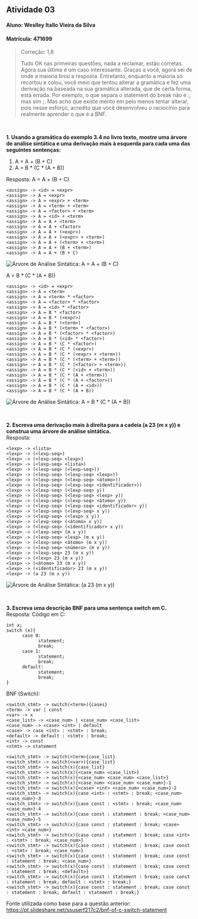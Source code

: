 ## Atividade 03
#### Aluno: Weslley Itallo Vieira da Silva
#### Matrícula: 471699

> Correção: 1,8
> 
> Tudo OK nas primeiras questões, nada a reclamar, estão corretas. 
> Agora sua última é um caso interessante. Graças a você, agora sei de onde a maioria tirou a resposta. Entretanto, enquanto a maioria só recortou e colou, você meio que tentou alterar a gramática e fez uma derivação na baseada na sua gramática alterada, que de certa forma, está errada. Por exemplo, o que separa o statement do break não é :, mas sim ;. Mas acho que existe mérito em pelo menos tentar alterar, pois nesse esforço, acredito que você desenvolveu o raciocínio para realmente aprender o que é a BNF.  
> 

<br/>

__1. Usando a gramática do exemplo 3.4 no livro texto, mostre uma árvore de análise sintática e uma derivação mais à esquerda para cada uma das seguintes sentenças:__
 1. A = A + (B + C)
 2. A = B * (C * (A + B))
  
  
Resposta: A = A + (B + C)
```
<assign> -> <id> = <expr>
<assign> -> A = <expr>
<assign> -> A = <expr> + <term>
<assign> -> A = <term> + <term>
<assign> -> A = <factor> + <term>
<assign> -> A = <id> + <term>
<assign> -> A = A + <term>
<assign> -> A = A + <factor>
<assign> -> A = A + (<expr>)
<assign> -> A = A + (<expr> + <term>)
<assign> -> A = A + (<term> + <term>)
<assign> -> A = A + (B + <term>)
<assign> -> A = A + (B + C)
```
![Árvore de Análise Sintática: A = A + (B + C)](https://github.com/WeslliVs/weslleyitallolip20212/blob/main/atividades/atividade03/Att03%20-%20Diag1.png?raw=true)  

A = B * (C * (A + B))
```
<assign> -> <id> = <expr>
<assign> -> A = <term>
<assign> -> A = <term> * <factor>
<assign> -> A = <factor> * <factor>
<assign> -> A = <id> * <factor>
<assign> -> A = B * <factor>
<assign> -> A = B * (<expr>)
<assign> -> A = B * (<term>)
<assign> -> A = B * (<term> * <factor>)
<assign> -> A = B * (<factor> * <factor>)
<assign> -> A = B * (<id> * <factor>)
<assign> -> A = B * (C * <factor>)
<assign> -> A = B * (C * (<expr>)
<assign> -> A = B * (C * (<expr> + <term>))
<assign> -> A = B * (C * (<term> + <term>))
<assign> -> A = B * (C * (<factor> + <term>))
<assign> -> A = B * (C * (<id> + <term>))
<assign> -> A = B * (C * (A + <term>))
<assign> -> A = B * (C * (A + <factor>))
<assign> -> A = B * (C * (A + <id>))
<assign> -> A = B * (C * (A + B))
```
![Árvore de Análise Sintática: A = B * (C * (A + B))](https://github.com/WeslliVs/weslleyitallolip20212/blob/main/atividades/atividade03/Att03%20-%20Diag2.png?raw=true)  

<br/>

__2. Escreva uma derivação mais à direita para a cadeia (a 23 (m x y)) e construa uma árvore de análise sintática.__  
Resposta: 
```
<lexp> -> <lista>
<lexp> -> (<lexp-seq>)
<lexp> -> (<lexp-seq> <lexp>)
<lexp> -> (<lexp-seq> <lista>)
<lexp> -> (<lexp-seq> (<lexp-seq>))
<lexp> -> (<lexp-seq> (<lexp-seq> <lexp>))
<lexp> -> (<lexp-seq> (<lexp-seq> <átomo>))
<lexp> -> (<lexp-seq> (<lexp-seq> <identificador>))
<lexp> -> (<lexp-seq> (<lexp-seq> y))
<lexp> -> (<lexp-seq> (<lexp-seq> <lexp> y))
<lexp> -> (<lexp-seq> (<lexp-seq> <átomo> y))
<lexp> -> (<lexp-seq> (<lexp-seq> <identificador> y))
<lexp> -> (<lexp-seq> (<lexp-seq> x y))
<lexp> -> (<lexp-seq> (<lexp> x y))
<lexp> -> (<lexp-seq> (<átomo> x y))
<lexp> -> (<lexp-seq> (<identificador> x y))
<lexp> -> (<lexp-seq> (m x y))
<lexp> -> (<lexp-seq> <lexp> (m x y))
<lexp> -> (<lexp-seq> <átomo> (m x y))
<lexp> -> (<lexp-seq> <número> (m x y))
<lexp> -> (<lexp-seq> 23 (m x y))
<lexp> -> (<lexp> 23 (m x y))
<lexp> -> (<átomo> 23 (m x y))
<lexp> -> (<identificador> 23 (m x y))
<lexp> -> (a 23 (m x y))
```
![Árvore de Análise Sintática: (a 23 (m x y))](https://github.com/WeslliVs/weslleyitallolip20212/blob/main/atividades/atividade03/Att03%20-%20Diag3.png?raw=true)  

<br/>

__3. Escreva uma descrição BNF para uma sentença switch em C.__  
Resposta: Código em C:  
```
int x;
switch (x){
      case 0: 
            statement;
            break;
      case 1: 
            statement;
            break;
      default: 
            statement;
            break;
}
```
BNF (Switch): 
```
<switch_stmt> -> switch(<term>){cases}
<term> -> var | const
<var> -> x
<case_list> -> <case_num> | <case_num> <case_list>
<case_num> -> <case> <int> | default
<case> -> case <int> : <stmt> : break;
<default> -> default : <stmt> : break;
<int> -> const
<stmt> -> statement

<switch_stmt> -> switch(<term>{case_list}
<switch_stmt> -> switch(<var>){case_list}
<switch_stmt> -> switch(x){case_list}
<switch_stmt> -> switch(x){<case_num> <case_list>}
<switch_stmt> -> switch(x){<case_num> <case_num> <case_list>}
<switch_stmt> -> switch(x){<case_num> <case_num> <case_num>}-1
<switch_stmt> -> switch(x){<case> <int> <case_num> <case_num>}-2
<switch_stmt> -> switch(x){case <int> : <stmt> : break; <case_num> <case_num>}-3
<switch_stmt> -> switch(x){case const : <stmt> : break; <case_num> <case_num>}-4
<switch_stmt> -> switch(x){case const : statement : break; <case_num> <case_num>}-5
<switch_stmt> -> switch(x){case const : statement : break; <case> <int> <case_num>}
<switch_stmt> -> switch(x){case const : statement : break; case <int> : <stmt> : break; <case_num>}
<switch_stmt> -> switch(x){case const : statement : break; case const : <stmt> : break; <case_num>}
<switch_stmt> -> switch(x){case const : statement : break; case const : statement : break; <case_num>}
<switch_stmt> -> switch(x){case const : statement : break; case const : statement : break; <default>}
<switch_stmt> -> switch(x){case const : statement : break; case const : statement : break; default : <stmt> : break;}
<switch_stmt> -> switch(x){case const : statement : break; case const : statement : break; default : statement : break;}
```
Fonte utilizada como base para a questão anterior: <https://pt.slideshare.net/ssuserf217c2/bnf-of-c-switch-statement>
